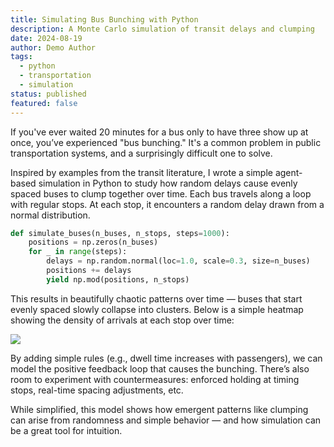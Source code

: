 ```yaml
---
title: Simulating Bus Bunching with Python
description: A Monte Carlo simulation of transit delays and clumping
date: 2024-08-19
author: Demo Author
tags:
  - python
  - transportation
  - simulation
status: published
featured: false
---
```


If you've ever waited 20 minutes for a bus only to have three show up at once, you’ve experienced "bus bunching." It's a common problem in public transportation systems, and a surprisingly difficult one to solve.

Inspired by examples from the transit literature, I wrote a simple agent-based simulation in Python to study how random delays cause evenly spaced buses to clump together over time. Each bus travels along a loop with regular stops. At each stop, it encounters a random delay drawn from a normal distribution.

```python
def simulate_buses(n_buses, n_stops, steps=1000):
    positions = np.zeros(n_buses)
    for _ in range(steps):
        delays = np.random.normal(loc=1.0, scale=0.3, size=n_buses)
        positions += delays
        yield np.mod(positions, n_stops)
```

This results in beautifully chaotic patterns over time — buses that start evenly spaced slowly collapse into clusters. Below is a simple heatmap showing the density of arrivals at each stop over time:

![](/static/media/demo-bus-bunching.png)

By adding simple rules (e.g., dwell time increases with passengers), we can model the positive feedback loop that causes the bunching. There’s also room to experiment with countermeasures: enforced holding at timing stops, real-time spacing adjustments, etc.

While simplified, this model shows how emergent patterns like clumping can arise from randomness and simple behavior — and how simulation can be a great tool for intuition.
